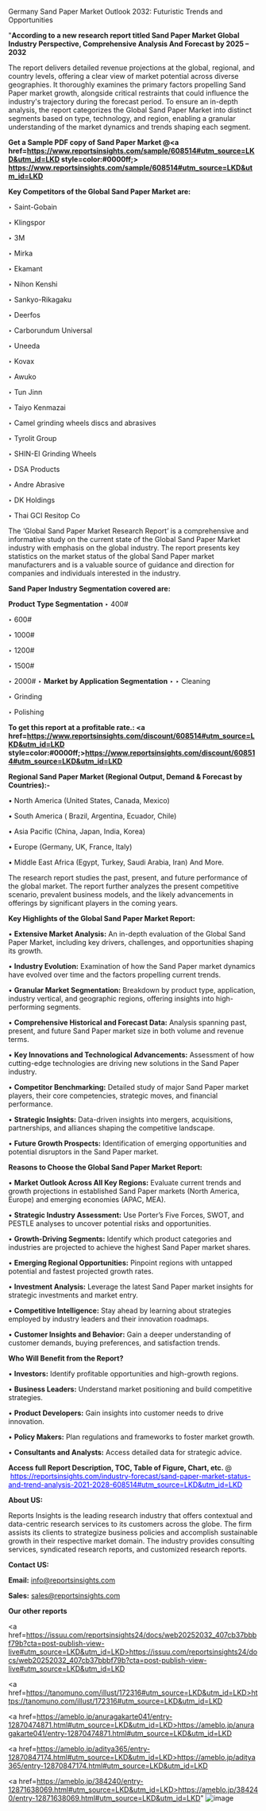 Germany Sand Paper Market Outlook 2032: Futuristic Trends and Opportunities

"<strong>According to a new research report titled Sand Paper Market Global Industry Perspective, Comprehensive Analysis And Forecast by 2025 – 2032</strong>

The report delivers detailed revenue projections at the global, regional, and country levels, offering a clear view of market potential across diverse geographies. It thoroughly examines the primary factors propelling Sand Paper market growth, alongside critical restraints that could influence the industry's trajectory during the forecast period. To ensure an in-depth analysis, the report categorizes the Global Sand Paper Market into distinct segments based on type, technology, and region, enabling a granular understanding of the market dynamics and trends shaping each segment.

<strong>Get a Sample PDF copy of Sand Paper Market </strong><strong>@<a href=https://www.reportsinsights.com/sample/608514#utm_source=LKD&utm_id=LKD style=color:#0000ff;> https://www.reportsinsights.com/sample/608514#utm_source=LKD&utm_id=LKD</a></strong></font>

<strong>Key Competitors of the Global Sand Paper Market are:</strong>

‣ Saint-Gobain

‣ Klingspor

‣ 3M

‣ Mirka

‣ Ekamant

‣ Nihon Kenshi

‣ Sankyo-Rikagaku

‣ Deerfos

‣ Carborundum Universal

‣ Uneeda

‣ Kovax

‣ Awuko

‣ Tun Jinn

‣ Taiyo Kenmazai

‣ Camel grinding wheels discs and abrasives

‣ Tyrolit Group

‣ SHIN-EI Grinding Wheels

‣ DSA Products

‣ Andre Abrasive

‣ DK Holdings

‣ Thai GCI Resitop Co

The ‘Global Sand Paper Market Research Report’ is a comprehensive and informative study on the current state of the Global Sand Paper Market industry with emphasis on the global industry. The report presents key statistics on the market status of the global Sand Paper market manufacturers and is a valuable source of guidance and direction for companies and individuals interested in the industry.

<strong>Sand Paper Industry Segmentation covered are:</strong>

<strong>Product Type Segmentation</strong>
‣
400#

‣ 600#

‣ 1000#

‣ 1200#

‣ 1500#

‣ 2000#
‣ 
<strong>Market by Application Segmentation</strong>
‣
‣  Cleaning

‣ Grinding

‣ Polishing

<strong>To get this report at a profitable rate.: <a href=https://www.reportsinsights.com/discount/608514#utm_source=LKD&utm_id=LKD style=color:#0000ff;>https://www.reportsinsights.com/discount/608514#utm_source=LKD&utm_id=LKD</a></strong></font>

<strong>Regional Sand Paper Market (Regional Output, Demand &amp; Forecast by Countries):-</strong>

• North America (United States, Canada, Mexico)

• South America ( Brazil, Argentina, Ecuador, Chile)

• Asia Pacific (China, Japan, India, Korea)

• Europe (Germany, UK, France, Italy)

• Middle East Africa (Egypt, Turkey, Saudi Arabia, Iran) And More.

The research report studies the past, present, and future performance of the global market. The report further analyzes the present competitive scenario, prevalent business models, and the likely advancements in offerings by significant players in the coming years.

<strong>Key Highlights of the Global Sand Paper Market Report:</strong>

• <strong>Extensive Market Analysis:</strong> An in-depth evaluation of the Global Sand Paper Market, including key drivers, challenges, and opportunities shaping its growth.

• <strong>Industry Evolution:</strong> Examination of how the Sand Paper market dynamics have evolved over time and the factors propelling current trends.

• <strong>Granular Market Segmentation:</strong> Breakdown by product type, application, industry vertical, and geographic regions, offering insights into high-performing segments.

• <strong>Comprehensive Historical and Forecast Data:</strong> Analysis spanning past, present, and future Sand Paper market size in both volume and revenue terms.

• <strong>Key Innovations and Technological Advancements:</strong> Assessment of how cutting-edge technologies are driving new solutions in the Sand Paper industry.

• <strong>Competitor Benchmarking:</strong> Detailed study of major Sand Paper market players, their core competencies, strategic moves, and financial performance.

• <strong>Strategic Insights:</strong> Data-driven insights into mergers, acquisitions, partnerships, and alliances shaping the competitive landscape.

• <strong>Future Growth Prospects:</strong> Identification of emerging opportunities and potential disruptors in the Sand Paper market.

<strong>Reasons to Choose the Global Sand Paper Market Report:</strong>

• <strong>Market Outlook Across All Key Regions:</strong> Evaluate current trends and growth projections in established Sand Paper markets (North America, Europe) and emerging economies (APAC, MEA).

• <strong>Strategic Industry Assessment:</strong> Use Porter’s Five Forces, SWOT, and PESTLE analyses to uncover potential risks and opportunities.

• <strong>Growth-Driving Segments:</strong> Identify which product categories and industries are projected to achieve the highest Sand Paper market shares.

• <strong>Emerging Regional Opportunities:</strong> Pinpoint regions with untapped potential and fastest projected growth rates.

• <strong>Investment Analysis:</strong> Leverage the latest Sand Paper market insights for strategic investments and market entry.

• <strong>Competitive Intelligence:</strong> Stay ahead by learning about strategies employed by industry leaders and their innovation roadmaps.

• <strong>Customer Insights and Behavior:</strong> Gain a deeper understanding of customer demands, buying preferences, and satisfaction trends.

<strong>Who Will Benefit from the Report?</strong>

• <strong>Investors:</strong> Identify profitable opportunities and high-growth regions.

• <strong>Business Leaders:</strong> Understand market positioning and build competitive strategies.

• <strong>Product Developers:</strong> Gain insights into customer needs to drive innovation.

• <strong>Policy Makers:</strong> Plan regulations and frameworks to foster market growth.

• <strong>Consultants and Analysts:</strong> Access detailed data for strategic advice.
</ul>
<strong>Access full Report Description, TOC, Table of Figure, Chart, etc. </strong>@  <a href=https://reportsinsights.com/industry-forecast/sand-paper-market-status-and-trend-analysis-2021-2028-608514#utm_source=LKD&utm_id=LKD style=color:#0000ff;>https://reportsinsights.com/industry-forecast/sand-paper-market-status-and-trend-analysis-2021-2028-608514#utm_source=LKD&utm_id=LKD</a></font>

<strong><strong>About US</strong>:</strong>

Reports Insights is the leading research industry that offers contextual and data-centric research services to its customers across the globe. The firm assists its clients to strategize business policies and accomplish sustainable growth in their respective market domain. The industry provides consulting services, syndicated research reports, and customized research reports.

<strong>Contact US:</strong>

<p class=""""><b>Email:</b> <a href=mailto:info@reportsinsights.com>info@reportsinsights.com</a></p>
<p class=""""><b>Sales:</b> <a href=mailto:sales@reportsinsights.com>sales@reportsinsights.com</a></p>

<strong>Our other reports</strong>

<a href=https://issuu.com/reportsinsights24/docs/web20252032_407cb37bbbf79b?cta=post-publish-view-live#utm_source=LKD&utm_id=LKD>https://issuu.com/reportsinsights24/docs/web20252032_407cb37bbbf79b?cta=post-publish-view-live#utm_source=LKD&utm_id=LKD</a>

<a href=https://tanomuno.com/illust/172316#utm_source=LKD&utm_id=LKD>https://tanomuno.com/illust/172316#utm_source=LKD&utm_id=LKD</a>

<a href=https://ameblo.jp/anuragakarte041/entry-12870474871.html#utm_source=LKD&utm_id=LKD>https://ameblo.jp/anuragakarte041/entry-12870474871.html#utm_source=LKD&utm_id=LKD</a>

<a href=https://ameblo.jp/aditya365/entry-12870847174.html#utm_source=LKD&utm_id=LKD>https://ameblo.jp/aditya365/entry-12870847174.html#utm_source=LKD&utm_id=LKD</a>

<a href=https://ameblo.jp/384240/entry-12871638069.html#utm_source=LKD&utm_id=LKD>https://ameblo.jp/384240/entry-12871638069.html#utm_source=LKD&utm_id=LKD</a>"
![image](https://github.com/user-attachments/assets/9ed0d9b4-670e-421f-bdf7-e26289eb2536)
